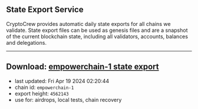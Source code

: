## State Export Service
CryptoCrew provides automatic daily state exports for all chains we validate. State export files can be used as genesis files and are a snapshot of the current blockchain state, including all validators, accounts, balances and delegations.

---
**Download: [empowerchain-1 state export](https://dl-eu2.ccvalidators.com/SERVICE/empowerchain/empowerchain-1_export_4562143.json)**
---

- last updated: Fri Apr 19 2024 02:20:44
- chain id: `empowerchain-1`
- export height: `4562143`
- use for: airdrops, local tests, chain recovery
